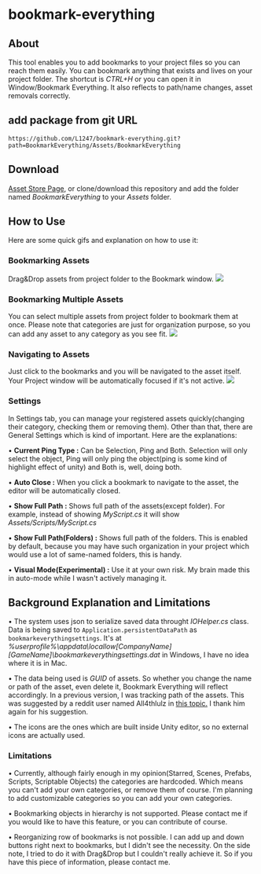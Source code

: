 # bookmark-everything
## About
This tool enables you to add bookmarks to your project files so you can reach them easily. You can bookmark anything that exists and lives on your project folder. The shortcut is *CTRL+H* or you can open it in Window/Bookmark Everything. It also reflects to path/name changes, asset removals correctly.


## add package from git URL
```
https://github.com/L1247/bookmark-everything.git?path=BookmarkEverything/Assets/BookmarkEverything
```

## Download
[Asset Store Page](https://assetstore.unity.com/packages/tools/utilities/bookmark-everything-134467), or clone/download this repository and add the folder named *BookmarkEverything* to your *Assets* folder.

## How to Use
Here are some quick gifs and explanation on how to use it:

### Bookmarking Assets
Drag&Drop assets from project folder to the Bookmark window.
![](add.gif)
### Bookmarking Multiple Assets 
You can select multiple assets from project folder to bookmark them at once. Please note that categories are just for organization purpose, so you can add any asset to any category as you see fit.
![](multiadd.gif)
### Navigating to Assets
Just click to the bookmarks and you will be navigated to the asset itself. Your Project window will be automatically focused if it's not active.
![](navigate.gif)

### Settings
In Settings tab, you can manage your registered assets quickly(changing their category, checking them or removing them). Other than that, there are General Settings which is kind of important. Here are the explanations:

• **Current Ping Type :** Can be Selection, Ping and Both. Selection will only select the object, Ping will  only ping the object(ping is some kind of highlight effect of unity) and Both is, well, doing both.

• **Auto Close :** When you click a bookmark to navigate to the asset, the editor will be automatically closed.

• **Show Full Path :** Shows full path of the assets(except folder). For example, instead of showing *MyScript.cs* it will show *Assets/Scripts/MyScript.cs*

• **Show Full Path(Folders) :** Shows full path of the folders. This is enabled by default, because you may have such organization in your project which would use a lot of same-named folders, this is handy.

• **Visual Mode(Experimental) :** Use it at your own risk. My brain made this in auto-mode while I wasn't actively managing it.

## Background Explanation and Limitations
• The system uses json to serialize saved data throught *IOHelper.cs* class. Data is being saved to `Application.persistentDataPath` as `bookmarkeverythingsettings`. It's at *%userprofile%\appdata\locallow\[CompanyName]\[GameName]\bookmarkeverythingsettings.dat* in Windows, I have no idea where it is in Mac.

• The data being used is *GUID* of assets. So whether you change the name or path of the asset, even delete it, Bookmark Everything will reflect accordingly. In a previous version, I was tracking path of the assets. This was suggested by a reddit user named All4thlulz in [this topic.](https://www.reddit.com/r/Unity3D/comments/a1x43r/i_made_an_editor_for_ease_of_access_to_project/) I thank him again for his suggestion.

• The icons are the ones which are built inside Unity editor, so no external icons are actually used.

### Limitations
• Currently, although fairly enough in my opinion(Starred, Scenes, Prefabs, Scripts, Scriptable Objects) the categories are hardcoded. Which means you can't add your own categories, or remove them of course. I'm planning to add customizable categories so you can add your own categories.

• Bookmarking objects in hierarchy is not supported. Please contact me if you would like to have this feature, or you can contribute of course.

• Reorganizing row of bookmarks is not possible. I can add up and down buttons right next to bookmarks, but I didn't see the necessity. On the side note, I tried to do it with Drag&Drop but I couldn't really achieve it. So if you have this piece of information, please contact me.
